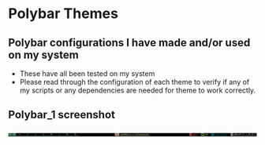 # Polybar Themes
## Polybar configurations I have made and/or used on my system

- These have all been tested on my system
- Please read through the configuration of each theme to verify if any of my scripts or any dependencies are needed for theme to work correctly.

## Polybar_1 screenshot
![](polybar_1scrot.png)

